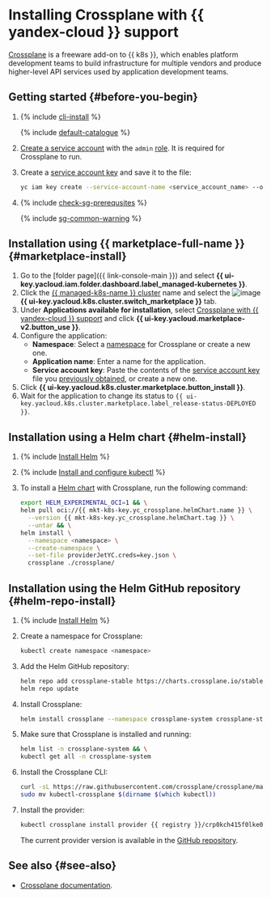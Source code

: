 # Installing Crossplane with {{ yandex-cloud }} support


[Crossplane](https://crossplane.io/) is a freeware add-on to {{ k8s }}, which enables platform development teams to build infrastructure for multiple vendors and produce higher-level API services used by application development teams.

## Getting started {#before-you-begin}

1. {% include [cli-install](../../../_includes/cli-install.md) %}

   {% include [default-catalogue](../../../_includes/default-catalogue.md) %}

1. [Create a service account](../../../iam/operations/sa/create.md) with the `admin` [role](../../../iam/concepts/access-control/roles.md). It is required for Crossplane to run.
1. Create a [service account key](../../../iam/concepts/authorization/access-key.md) and save it to the file:

   ```bash
   yc iam key create --service-account-name <service_account_name> --output key.json
   ```

1. {% include [check-sg-prerequsites](../../../_includes/managed-kubernetes/security-groups/check-sg-prerequsites-lvl3.md) %}

   {% include [sg-common-warning](../../../_includes/managed-kubernetes/security-groups/sg-common-warning.md) %}

## Installation using {{ marketplace-full-name }} {#marketplace-install}

1. Go to the [folder page]({{ link-console-main }}) and select **{{ ui-key.yacloud.iam.folder.dashboard.label_managed-kubernetes }}**.
1. Click the [{{ managed-k8s-name }} cluster](../../concepts/index.md#kubernetes-cluster) name and select the ![image](../../../_assets/console-icons/shopping-cart.svg) **{{ ui-key.yacloud.k8s.cluster.switch_marketplace }}** tab.
1. Under **Applications available for installation**, select [Crossplane with {{ yandex-cloud }} support](/marketplace/products/yc/crossplane) and click **{{ ui-key.yacloud.marketplace-v2.button_use }}**.
1. Configure the application:
   * **Namespace**: Select a [namespace](../../concepts/index.md#namespace) for Crossplane or create a new one.
   * **Application name**: Enter a name for the application.
   * **Service account key**: Paste the contents of the [service account key](../../../iam/concepts/authorization/access-key.md) file you [previously obtained](#before-you-begin), or create a new one.
1. Click **{{ ui-key.yacloud.k8s.cluster.marketplace.button_install }}**.
1. Wait for the application to change its status to `{{ ui-key.yacloud.k8s.cluster.marketplace.label_release-status-DEPLOYED }}`.

## Installation using a Helm chart {#helm-install}

1. {% include [Install Helm](../../../_includes/managed-kubernetes/helm-install.md) %}
1. {% include [Install and configure kubectl](../../../_includes/managed-kubernetes/kubectl-install.md) %}
1. To install a [Helm chart](https://helm.sh/docs/topics/charts/) with Crossplane, run the following command:

   ```bash
   export HELM_EXPERIMENTAL_OCI=1 && \
   helm pull oci://{{ mkt-k8s-key.yc_crossplane.helmChart.name }} \
     --version {{ mkt-k8s-key.yc_crossplane.helmChart.tag }} \
     --untar && \
   helm install \
     --namespace <namespace> \
     --create-namespace \
     --set-file providerJetYC.creds=key.json \
     crossplane ./crossplane/
   ```

## Installation using the Helm GitHub repository {#helm-repo-install}

1. {% include [Install Helm](../../../_includes/managed-kubernetes/helm-install.md) %}

1. Create a namespace for Crossplane:

   ```bash
   kubectl create namespace <namespace>
   ```

1. Add the Helm GitHub repository:

   ```bash
   helm repo add crossplane-stable https://charts.crossplane.io/stable && \
   helm repo update
   ```

1. Install Crossplane:

   ```bash
   helm install crossplane --namespace crossplane-system crossplane-stable/crossplane
   ```

1. Make sure that Crossplane is installed and running:

   ```bash
   helm list -n crossplane-system && \
   kubectl get all -n crossplane-system
   ```

1. Install the Crossplane CLI:

   ```bash
   curl -sL https://raw.githubusercontent.com/crossplane/crossplane/master/install.sh | sh && \
   sudo mv kubectl-crossplane $(dirname $(which kubectl))
   ```

1. Install the provider:

   ```bash
   kubectl crossplane install provider {{ registry }}/crp0kch415f0lke009ft/crossplane/provider-jet-yc:v0.1.33
   ```

   The current provider version is available in the [GitHub repository](https://github.com/yandex-cloud/provider-jet-yc).

## See also {#see-also}

* [Crossplane documentation](https://docs.crossplane.io/).